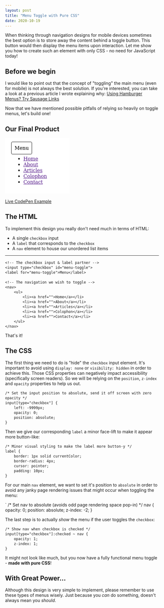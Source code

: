 ```yaml
---
layout: post
title: "Menu Toggle with Pure CSS"
date: 2020-10-19
---
```



When thinking through navigation designs for mobile devices sometimes the best option is to store away the content behind a toggle button. This button would then display the menu items upon interaction. Let me show you how to create such an element with only CSS - no need for JavaScript today!

## Before we begin

I would like to point out that the concept of "toggling" the main menu (even for mobile) is not always the best solution. If you're interested, you can take a look at a previous article I wrote explaining why: [Using Hamburger Menus? Try Sausage Links](/hamburger-menu-alternative.html)

Now that we have mentioned possible pitfalls of relying so heavily on toggle menus, let's build one!

## Our Final Product

![Menu toggle made from pure CSS](/public/images/menu-toggle-css.png)

[Live CodePen Example](https://codepen.io/bradleytaunt/pen/mdEEvEX)

## The HTML

To implement this design you really don't need much in terms of HTML:

- A single `checkbox` input
- A `label` that corresponds to the `checkbox`
- A `nav` element to house our unordered list items

---


    <!-- The checkbox input & label partner -->
    <input type="checkbox" id="menu-toggle">
    <label for="menu-toggle">Menu</label>
    
    <!-- The navigation we wish to toggle -->
    <nav>
        <ul>
            <li><a href="">Home</a></li>
            <li><a href="">About</a></li>
            <li><a href="">Articles</a></li>
            <li><a href="">Colophon</a></li>
            <li><a href="">Contact</a></li>
        </ul>
    </nav>


That's it!

## The CSS

The first thing we need to do is "hide" the `checkbox` input element. It's important to avoid using `display: none` or `visibility: hidden` in order to achieve this. Those CSS properties can negatively impact accessibility (specifically screen readers). So we will be relying on the `position`, `z-index` and `opacity` properties to help us out.


    /* Set the input position to absolute, send it off screen with zero opacity */
    input[type="checkbox"] {
        left: -9999px;
        opacity: 0;
        position: absolute;
    }


Then we give our corresponding `label` a minor face-lift to make it appear more button-like:


    /* Minor visual styling to make the label more button-y */
    label {
        border: 1px solid currentColor;
        border-radius: 4px;
        cursor: pointer;
        padding: 10px;
    }


For our main `nav` element, we want to set it's position to `absolute` in order to avoid any janky page rendering issues that might occur when toggling the menu:

`
    /* Set nav to absolute (avoids odd page rendering space pop-in) */
    nav {
        opacity: 0;
        position: absolute;
        z-index: -2;
    }


The last step is to actually *show* the menu if the user toggles the `checkbox`:


    /* Show nav when checkbox is checked */
    input[type="checkbox"]:checked ~ nav {
        opacity: 1;
        z-index: 1;
    }


It might not look like much, but you now have a fully functional menu toggle - **made with pure CSS**! 

## With Great Power...

Although this design is very simple to implement, please remember to use these types of menus wisely. Just because you *can* do something, doesn't always mean you *should*.
